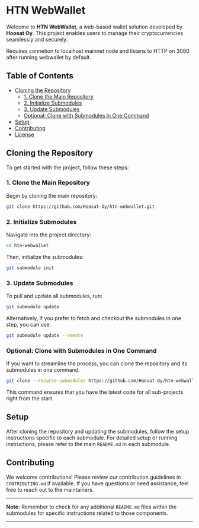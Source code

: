 # HTN WebWallet

Welcome to **HTN WebWallet**, a web-based wallet solution developed by **Hoosat Oy**. This project enables users to manage their cryptocurrencies seamlessly and securely.

Requires connetion to localhost mainnet node and listens to HTTP on 3080 after running webwallet by default.

## Table of Contents

- [Cloning the Repository](#cloning-the-repository)
  - [1. Clone the Main Repository](#1-clone-the-main-repository)
  - [2. Initialize Submodules](#2-initialize-submodules)
  - [3. Update Submodules](#3-update-submodules)
  - [Optional: Clone with Submodules in One Command](#optional-clone-with-submodules-in-one-command)
- [Setup](#setup)
- [Contributing](#contributing)
- [License](#license)

## Cloning the Repository

To get started with the project, follow these steps:

### 1. Clone the Main Repository

Begin by cloning the main repository:

```bash
git clone https://github.com/Hoosat-Oy/htn-webwallet.git
```

### 2. Initialize Submodules

Navigate into the project directory:

```bash
cd htn-webwallet
```

Then, initialize the submodules:

```bash
git submodule init
```

### 3. Update Submodules

To pull and update all submodules, run:

```bash
git submodule update
```

Alternatively, if you prefer to fetch and checkout the submodules in one step, you can use:

```bash
git submodule update --remote
```

### Optional: Clone with Submodules in One Command

If you want to streamline the process, you can clone the repository and its submodules in one command:

```bash
git clone --recurse-submodules https://github.com/Hoosat-Oy/htn-webwallet.git
```

This command ensures that you have the latest code for all sub-projects right from the start.

## Setup

After cloning the repository and updating the submodules, follow the setup instructions specific to each submodule. For detailed setup or running instructions, please refer to the main `README.md` in each submodule.

## Contributing

We welcome contributions! Please review our contribution guidelines in `CONTRIBUTING.md` if available. If you have questions or need assistance, feel free to reach out to the maintainers.

---

**Note:** Remember to check for any additional `README.md` files within the submodules for specific instructions related to those components.

--- 

